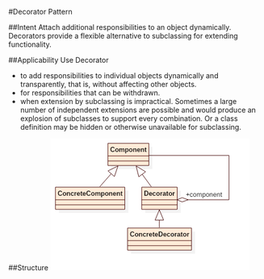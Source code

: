 #Decorator Pattern

##Intent
Attach additional responsibilities to an object dynamically. Decorators provide a flexible alternative to subclassing for extending functionality.

##Applicability
Use Decorator

* to add responsibilities to individual objects dynamically and transparently, that is, without affecting other objects.
* for responsibilities that can be withdrawn.
* when extension by subclassing is impractical. Sometimes a large number of independent extensions are possible and would produce an explosion of subclasses to support every combination. Or a class definition may be hidden or otherwise unavailable for subclassing.

##Structure
![decorator](./docs/images/decorator.png)